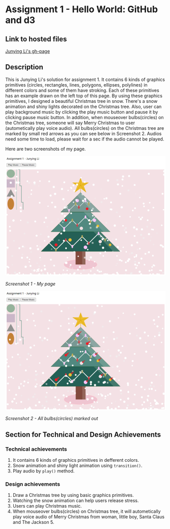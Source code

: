 # Assignment 1 - Hello World: GitHub and d3

## Link to hosted files
[Junying Li's gh-page](http://Junying-Li.github.io/01-ghd3/index.html)

## Description
This is Junying Li's solution for assignment 1. It contains 6 kinds of graphics primitives (circles, rectangles, lines, polygons, ellipses, polylines) in different colors and some of them have stroking. Each of these primitives has an example drawn on the left top of this page. By using these graphics primitives, I designed a beautiful Christmas tree in snow. There's a snow animation and shiny lights decorated on the Christmas tree. Also, user can play background music by clicking the play music button and pause it by clicking pause music button. In addition, when mouseover bulbs(circles) on the Christmas tree, someone will say Merry Christmas to user (autometically play voice audio). All bulbs(circles) on the Christmas tree are marked by small red arrows as you can see below in Screenshot 2. Audios need some time to load, please wait for a sec if the audio cannot be played.

Here are two screenshots of my page.

<img src="https://github.com/Junying-Li/01-ghd3/blob/main/screenshot1.PNG?raw=true" width="700">

  *Screenshot 1 - My page*
  
<img src="https://github.com/Junying-Li/01-ghd3/blob/main/screenshot2.png?raw=true" width="700">

  *Screenshot 2 - All bulbs(circles) marked out*

## Section for Technical and Design Achievements
### Technical achievements
1. It contains 6 kinds of graphics primitives in defferent colors.
2. Snow animation and shiny light animation using `transition()`.
3. Play audio by `play()` method.
### Design achievements
1. Draw a Christmas tree by using basic graphics primitives.
2. Watching the snow animation can help users release stress.
3. Users can play Christmas music.
4. When mouseover bulbs(circles) on Christmas tree, it will autometically play voice audio of Merry Christmas from woman, little boy, Santa Claus and The Jackson 5.
